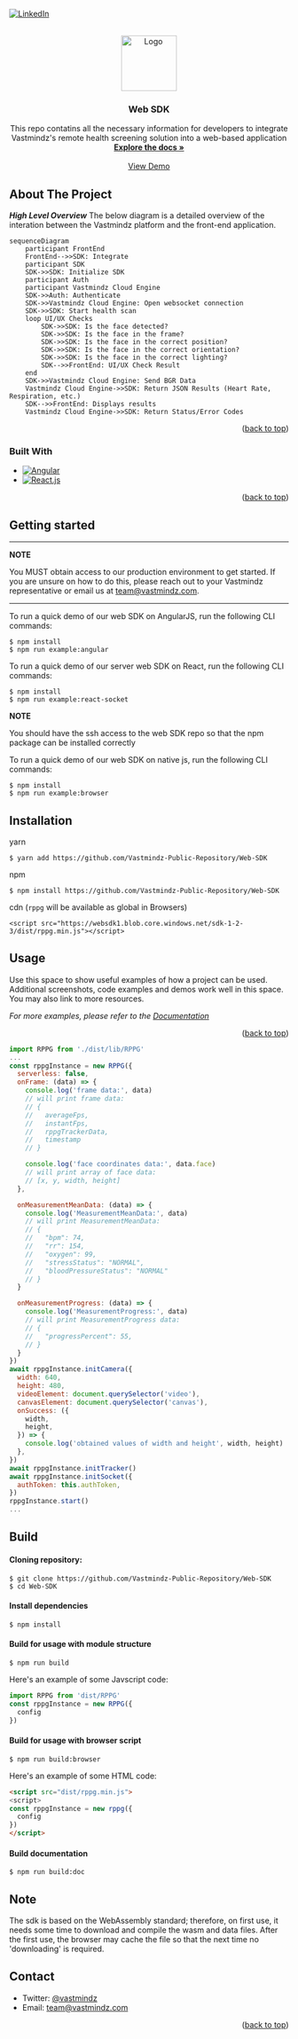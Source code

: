 <!-- Improved compatibility of back to top link: See: https://github.com/othneildrew/Best-README-Template/pull/73 -->
<a name="readme-top"></a>
<!--
*** Thanks for checking out the Best-README-Template. If you have a suggestion
*** that would make this better, please fork the repo and create a pull request
*** or simply open an issue with the tag "enhancement".
*** Don't forget to give the project a star!
*** Thanks again! Now go create something AMAZING! :D
-->



<!-- PROJECT SHIELDS -->
<!--
*** I'm using markdown "reference style" links for readability.
*** Reference links are enclosed in brackets [ ] instead of parentheses ( ).
*** See the bottom of this document for the declaration of the reference variables
*** for contributors-url, forks-url, etc. This is an optional, concise syntax you may use.
*** https://www.markdownguide.org/basic-syntax/#reference-style-links
-->
<!-- [![Contributors][contributors-shield]][contributors-url]
[![Forks][forks-shield]][forks-url]
[![Stargazers][stars-shield]][stars-url]
[![Issues][issues-shield]][issues-url]
[![MIT License][license-shield]][license-url] -->
[![LinkedIn][linkedin-shield]][linkedin-url]


<!-- PROJECT LOGO -->
<br />
<div align="center">
  <a href="https://github.com/github_username/repo_name">
    <img src="images/white_logo.png" alt="Logo" width="100" height="">
  </a>

<h3 align="center">Web SDK</h3>

  <p align="center">
    This repo contatins all the necessary information for developers to integrate Vastmindz's remote health screening solution into a web-based application
    <br />
    <a href="https://github.com/Vastmindz-Public-Repository/Web-SDK"><strong>Explore the docs »</strong></a>
    <br />
    <br />
    <a href="https://tmp.gevg.xyz/capture">View Demo</a>

  </p>
</div>


<!-- ABOUT THE PROJECT -->
## About The Project

<!-- [![Product Name Screen Shot][product-screenshot]](https://example.com) -->

***High Level Overview***
The below diagram is a detailed overview of the interation between the Vastmindz platform and the front-end application.

```mermaid
sequenceDiagram
    participant FrontEnd
    FrontEnd-->>SDK: Integrate
    participant SDK
    SDK->>SDK: Initialize SDK
    participant Auth
    participant Vastmindz Cloud Engine
    SDK->>Auth: Authenticate
    SDK->>Vastmindz Cloud Engine: Open websocket connection
    SDK->>SDK: Start health scan
    loop UI/UX Checks
        SDK->>SDK: Is the face detected?
        SDK->>SDK: Is the face in the frame?
        SDK->>SDK: Is the face in the correct position?
        SDK->>SDK: Is the face in the correct orientation?
        SDK->>SDK: Is the face in the correct lighting?
        SDK-->>FrontEnd: UI/UX Check Result
    end
    SDK->>Vastmindz Cloud Engine: Send BGR Data
    Vastmindz Cloud Engine->>SDK: Return JSON Results (Heart Rate, Respiration, etc.)
    SDK-->>FrontEnd: Displays results
    Vastmindz Cloud Engine->>SDK: Return Status/Error Codes
```

<p align="right">(<a href="#readme-top">back to top</a>)</p>

### Built With
* [![Angular][Angular.io]][Angular-url]
* [![React.js][React.js]][React-url]

<p align="right">(<a href="#readme-top">back to top</a>)</p>


<!-- GETTING STARTED -->
## Getting started
---
**NOTE**

You MUST obtain access to our production environment to get started. If you are unsure on how to do this, please reach out to your Vastmindz representative or email us at team@vastmindz.com.

---
To run a quick demo of our web SDK on AngularJS, run the following CLI commands:
```
$ npm install
$ npm run example:angular
```

To run a quick demo of our server web SDK on React, run the following CLI commands:
```
$ npm install
$ npm run example:react-socket
```
**NOTE**

You should have the ssh access to the web SDK repo so that the npm package can be installed correctly


To run a quick demo of our web SDK on native js, run the following CLI commands:
```
$ npm install
$ npm run example:browser
```

## Installation

yarn
```
$ yarn add https://github.com/Vastmindz-Public-Repository/Web-SDK
```

npm
```
$ npm install https://github.com/Vastmindz-Public-Repository/Web-SDK
```

cdn (```rppg``` will be available as global in Browsers)
```
<script src="https://websdk1.blob.core.windows.net/sdk-1-2-3/dist/rppg.min.js"></script>
```

<!-- # Vastmindz's Web SDK

Welcome to Vastmindz's web SDK repository!

[Documentation](https://websdk1.blob.core.windows.net/sdk-1-2-3/docs/index.html)

[Documentation RPPG class](https://websdk1.blob.core.windows.net/sdk-1-2-3/docs/RPPG.html)

[Live demo](https://websdk1.blob.core.windows.net/sdk-1-2-3/example/index.html)

[Source code of examples](https://github.com/Vastmindz-Public-Repository/Web-SDK/tree/master/src/example) -->


<!-- USAGE EXAMPLES -->
## Usage

Use this space to show useful examples of how a project can be used. Additional screenshots, code examples and demos work well in this space. You may also link to more resources.

_For more examples, please refer to the [Documentation](https://example.com)_

<p align="right">(<a href="#readme-top">back to top</a>)</p>

```javascript
import RPPG from './dist/lib/RPPG'
...
const rppgInstance = new RPPG({
  serverless: false,
  onFrame: (data) => {
    console.log('frame data:', data)
    // will print frame data:
    // {
    //   averageFps,
    //   instantFps,
    //   rppgTrackerData,
    //   timestamp
    // }

    console.log('face coordinates data:', data.face)
    // will print array of face data:
    // [x, y, width, height]
  },

  onMeasurementMeanData: (data) => {
    console.log('MeasurementMeanData:', data)
    // will print MeasurementMeanData:
    // {
    //   "bpm": 74,
    //   "rr": 154,
    //   "oxygen": 99,
    //   "stressStatus": "NORMAL",
    //   "bloodPressureStatus": "NORMAL"
    // }
  }

  onMeasurementProgress: (data) => {
    console.log('MeasurementProgress:', data)
    // will print MeasurementProgress data:
    // {
    //   "progressPercent": 55,
    // }
  }
})
await rppgInstance.initCamera({
  width: 640,
  height: 480,
  videoElement: document.querySelector('video'),
  canvasElement: document.querySelector('canvas'),
  onSuccess: ({
    width,
    height,
  }) => {
    console.log('obtained values of width and height', width, height)
  },
})
await rppgInstance.initTracker()
await rppgInstance.initSocket({
  authToken: this.authToken,
})
rppgInstance.start()
...
```


## Build

#### Cloning repository:

```
$ git clone https://github.com/Vastmindz-Public-Repository/Web-SDK
$ cd Web-SDK
```

#### Install dependencies
```
$ npm install
```

#### Build for usage with module structure

```
$ npm run build
```

Here's an example of some Javscript code:
```javascript
import RPPG from 'dist/RPPG'
const rppgInstance = new RPPG({
  config
})
```

#### Build for usage with browser script

```
$ npm run build:browser
```

Here's an example of some HTML code:
```html
<script src="dist/rppg.min.js">
<script>
const rppgInstance = new rppg({
  config
})
</script>
```

#### Build documentation

```
$ npm run build:doc
```

## Note
The sdk is based on the WebAssembly standard; therefore, on first use, it needs some time to download and compile the wasm and data files. After the first use, the browser may cache the file so that the next time no 'downloading' is required.

<!-- CONTACT -->
## Contact

- Twitter: [@vastmindz](https://twitter.com/vastmindz)
- Email: team@vastmindz.com

<p align="right">(<a href="#readme-top">back to top</a>)</p>

<!-- MARKDOWN LINKS & IMAGES -->
<!-- https://www.markdownguide.org/basic-syntax/#reference-style-links -->
[contributors-shield]: https://img.shields.io/github/contributors/github_username/repo_name.svg?style=for-the-badge
[contributors-url]: https://github.com/github_username/repo_name/graphs/contributors
[forks-shield]: https://img.shields.io/github/forks/github_username/repo_name.svg?style=for-the-badge
[forks-url]: https://github.com/github_username/repo_name/network/members
[stars-shield]: https://img.shields.io/github/stars/github_username/repo_name.svg?style=for-the-badge
[stars-url]: https://github.com/github_username/repo_name/stargazers
[issues-shield]: https://img.shields.io/github/issues/github_username/repo_name.svg?style=for-the-badge
[issues-url]: https://github.com/github_username/repo_name/issues
[license-shield]: https://img.shields.io/github/license/github_username/repo_name.svg?style=for-the-badge
[license-url]: https://github.com/Vastmindz-Public-Repository/Web-SDK/blob/master/LICENSE.txt
[linkedin-shield]: https://img.shields.io/badge/-LinkedIn-black.svg?style=for-the-badge&logo=linkedin&colorB=555
[linkedin-url]: https://www.linkedin.com/company/28917477/admin/
[product-screenshot]: images/screenshot.png
[Next.js]: https://img.shields.io/badge/next.js-000000?style=for-the-badge&logo=nextdotjs&logoColor=white
[Next-url]: https://nextjs.org/
[React.js]: https://img.shields.io/badge/React-20232A?style=for-the-badge&logo=react&logoColor=61DAFB
[React-url]: https://reactjs.org/
[Vue.js]: https://img.shields.io/badge/Vue.js-35495E?style=for-the-badge&logo=vuedotjs&logoColor=4FC08D
[Vue-url]: https://vuejs.org/
[Angular.io]: https://img.shields.io/badge/Angular-DD0031?style=for-the-badge&logo=angular&logoColor=white
[Angular-url]: https://angular.io/
[Svelte.dev]: https://img.shields.io/badge/Svelte-4A4A55?style=for-the-badge&logo=svelte&logoColor=FF3E00
[Svelte-url]: https://svelte.dev/
[Laravel.com]: https://img.shields.io/badge/Laravel-FF2D20?style=for-the-badge&logo=laravel&logoColor=white
[Laravel-url]: https://laravel.com
[Bootstrap.com]: https://img.shields.io/badge/Bootstrap-563D7C?style=for-the-badge&logo=bootstrap&logoColor=white
[Bootstrap-url]: https://getbootstrap.com
[JQuery.com]: https://img.shields.io/badge/jQuery-0769AD?style=for-the-badge&logo=jquery&logoColor=white
[JQuery-url]: https://jquery.com 


